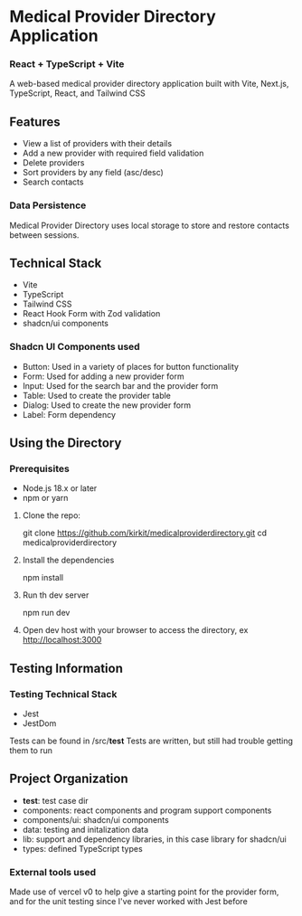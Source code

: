 # Medical Provider Directory Application
### React + TypeScript + Vite
A web-based medical provider directory application built with Vite, Next.js, TypeScript, React, and Tailwind CSS

## Features
- View a list of providers with their details
- Add a new provider with required field validation
- Delete providers
- Sort providers by any field (asc/desc)
- Search contacts

### Data Persistence
Medical Provider Directory uses local storage to store and restore contacts between sessions.

## Technical Stack
- Vite
- TypeScript
- Tailwind CSS
- React Hook Form with Zod validation
- shadcn/ui components

### Shadcn UI Components used
- Button: Used in a variety of places for button functionality
- Form: Used for adding a new provider form
- Input: Used for the search bar and the provider form
- Table: Used to create the provider table
- Dialog: Used to create the new provider form
- Label: Form dependency

## Using the Directory

### Prerequisites
- Node.js 18.x or later
- npm or yarn

1. Clone the repo:


    git clone https://github.com/kirkit/medicalproviderdirectory.git
    cd medicalproviderdirectory
   
2. Install the dependencies


    npm install

3. Run th dev server


    npm run dev

4. Open dev host with your browser to access the directory, ex [http://localhost:3000](http://localhost:3000)

## Testing Information
### Testing Technical Stack
- Jest
- JestDom

Tests can be found in /src/__test__
Tests are written, but still had trouble getting them to run

## Project Organization
- __test__: test case dir
- components: react components and program support components
- components/ui: shadcn/ui components
- data: testing and initalization data
- lib: support and dependency libraries, in this case library for shadcn/ui
- types: defined TypeScript types

### External tools used
Made use of vercel v0 to help give a starting point for the provider form, 
and for the unit testing since I've never worked with Jest before

